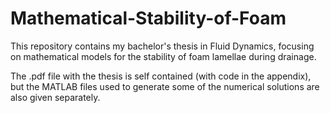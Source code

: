 # Mathematical-Stability-of-Foam
This repository contains my bachelor's thesis in Fluid Dynamics, focusing on mathematical models for the stability of foam lamellae during drainage. 

The .pdf file with the thesis is self contained (with code in the appendix), but the MATLAB files used to generate some of the numerical solutions are also given separately.
